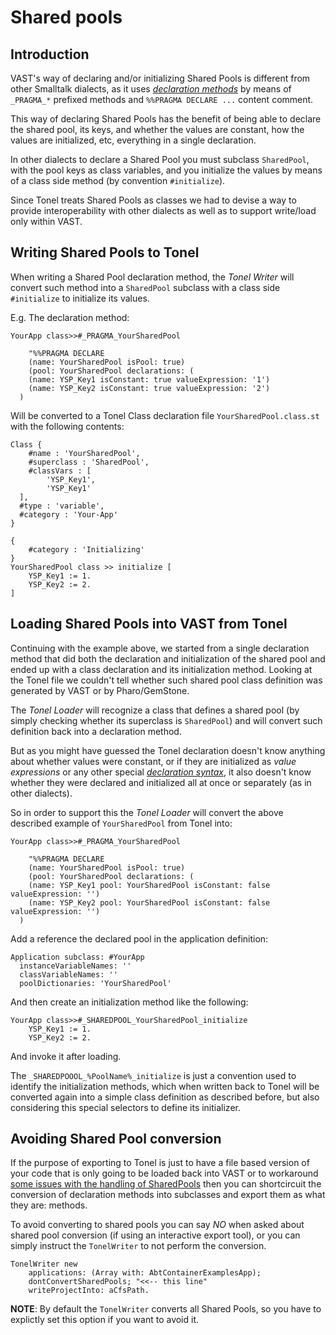 # Shared pools

## Introduction

VAST's way of declaring and/or initializing Shared Pools is different from other Smalltalk dialects, as it uses [_declaration methods_](https://www.instantiations.com/docs/92/wwhelp/wwhimpl/js/html/wwhelp.htm#href=pr/stpr670.html) by means of `_PRAGMA_*` prefixed methods and `%%PRAGMA DECLARE ...` content comment.

This way of declaring Shared Pools has the benefit of being able to declare the shared pool, its keys, and whether the values are constant, how the values are initialized, etc, everything in a single declaration.

In other dialects to declare a Shared Pool you must subclass `SharedPool`, with the pool keys as class variables, and you initialize the values by means of a class side method (by convention `#initialize`).

Since Tonel treats Shared Pools as classes we had to devise a way to provide interoperability with other dialects as well as to support write/load only within VAST.

## Writing Shared Pools to Tonel

When writing a Shared Pool declaration method, the _Tonel Writer_ will convert such method into a `SharedPool` subclass with a class side `#initialize` to initialize its values.

E.g. The declaration method:
```smalltalk
YourApp class>>#_PRAGMA_YourSharedPool

	"%%PRAGMA DECLARE
	(name: YourSharedPool isPool: true)
	(pool: YourSharedPool declarations: (
    (name: YSP_Key1 isConstant: true valueExpression: '1')
    (name: YSP_Key2 isConstant: true valueExpression: '2')
  )
```

Will be converted to a Tonel Class declaration file `YourSharedPool.class.st` with the following contents:
```smalltalk
Class {
	#name : 'YourSharedPool',
	#superclass : 'SharedPool',
	#classVars : [
		'YSP_Key1',
		'YSP_Key1'
  ],
  #type : 'variable',
  #category : 'Your-App'
}  

{
	#category : 'Initializing'
}
YourSharedPool class >> initialize [
	YSP_Key1 := 1.
	YSP_Key2 := 2.
]
```

## Loading Shared Pools into VAST from Tonel

Continuing with the example above, we started from a single declaration method that did both the declaration and initialization of the shared pool and ended up with a class declaration and its initialization method. Looking at the Tonel file we couldn't tell whether such shared pool class definition was generated by VAST or by Pharo/GemStone.

The _Tonel Loader_ will recognize a class that defines a shared pool (by simply checking whether its superclass is `SharedPool`) and will convert such definition back into a declaration method.

But as you might have guessed the Tonel declaration doesn't know anything about whether values were constant, or if they are initialized as _value expressions_ or any other special [_declaration syntax_](https://www.instantiations.com/docs/92/wwhelp/wwhimpl/js/html/wwhelp.htm#href=pr/stpr671.html), it also doesn't know whether they were declared and initialized all at once or separately (as in other dialects).

So in order to support this the _Tonel Loader_ will convert the above described example of `YourSharedPool` from Tonel into:

```smalltalk
YourApp class>>#_PRAGMA_YourSharedPool

	"%%PRAGMA DECLARE
	(name: YourSharedPool isPool: true)
	(pool: YourSharedPool declarations: (
    (name: YSP_Key1 pool: YourSharedPool isConstant: false valueExpression: '')
    (name: YSP_Key2 pool: YourSharedPool isConstant: false valueExpression: '')
  )
```

Add a reference the declared pool in the application definition:
```smalltalk
Application subclass: #YourApp
  instanceVariableNames: ''
  classVariableNames: ''
  poolDictionaries: 'YourSharedPool'

```

And then create an initialization method like the following:
```smalltalk
YourApp class>>#_SHAREDPOOL_YourSharedPool_initialize
	YSP_Key1 := 1.
	YSP_Key2 := 2.
```

And invoke it after loading.

The `_SHAREDPOOOL_%PoolName%_initialize` is just a convention used to identify the initialization methods, which when written back to Tonel will be converted again into a simple class definition as described before, but also considering this special selectors to define its initializer.


## Avoiding Shared Pool conversion

If the purpose of exporting to Tonel is just to have a file based version of your code that is only going to be loaded back into VAST or to workaround [some issues with the handling of SharedPools](https://github.com/vasmalltalk/tonel-vast/issues/36) then you can shortcircuit the conversion of declaration methods into subclasses and export them as what they are: methods.

To avoid converting to shared pools you can say _NO_ when asked about shared pool conversion (if using an interactive export tool), or you can simply instruct the `TonelWriter` to not perform the conversion.


```smalltalk
TonelWriter new
	applications: (Array with: AbtContainerExamplesApp);
	dontConvertSharedPools; "<<-- this line"
	writeProjectInto: aCfsPath.
```

**NOTE**: By default the `TonelWriter` converts all Shared Pools, so you have to explictly set this option if you want to avoid it.
